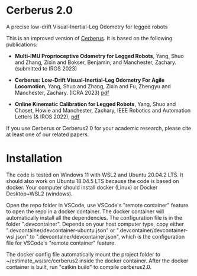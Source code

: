 # Cerberus 2.0
A precise low-drift Visual-Inertial-Leg Odometry for legged robots

This is an improved version of [Cerberus](https://github.com/ShuoYangRobotics/Cerberus). It is based on the following publications:

* **Multi-IMU Proprioceptive Odometry for Legged Robots**, Yang, Shuo and Zhang, Zixin and Bokser, Benjamin,  and Manchester, Zachary. (submitted to IROS 2023) 

* **Cerberus: Low-Drift Visual-Inertial-Leg Odometry For Agile Locomotion**, Yang, Shuo and Zhang, Zixin and Fu, Zhengyu and Manchester, Zachary. (ICRA 2023) [pdf](https://arxiv.org/abs/2209.07654)

* **Online Kinematic Calibration for Legged Robots**, Yang, Shuo and Choset, Howie and Manchester, Zachary, IEEE Robotics and Automation Letters (& IROS 2022), [pdf](https://ieeexplore.ieee.org/abstract/document/9807408)


If you use Cerberus or Cerberus2.0 for your academic research, please cite at least one of our related papers.


# Installation
The code is tested on Windows 11 with WSL2 and Ubuntu 20.04.2 LTS. It should also work on Ubuntu 18.04.5 LTS because the code is based on docker. Your computer should install docker (Linux) or Docker Desktop+WSL2 (windows). 

Open the repo folder in VSCode, use VSCode's "remote container" feature to open the repo in a docker container. The docker container will automatically install all the dependencies. The configuration file is in the folder ".devcontainer". Depends on your host computer type, copy either ".devcontainer/devcontainer-ubuntu.json" or ".devcontainer/devcontainer-wsl.json" to ".devcontainer/devcontainer.json", which is the configuration file for VSCode's "remote container" feature.

The docker config file automatically mount the project folder to ~/estimate_ws/src/cerberus2 inside the docker container. After the docker container is built, run "catkin build" to compile cerberus2.0.